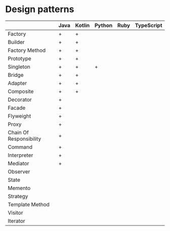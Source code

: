 # Design patterns

|                         | Java | Kotlin | Python | Ruby | TypeScript |
|-------------------------|------|--------|--------|------|------------|
| Factory                 |   +  |    +   |        |      |            |
| Builder                 |   +  |    +   |        |      |            |
| Factory Method          |   +  |    +   |        |      |            |
| Prototype               |   +  |    +   |        |      |            |
| Singleton               |   +  |    +   |    +   |      |            |
| Bridge                  |   +  |    +   |        |      |            |
| Adapter                 |   +  |    +   |        |      |            |
| Composite               |   +  |    +   |        |      |            |
| Decorator               |   +  |        |        |      |            |
| Facade                  |   +  |        |        |      |            |
| Flyweight               |   +  |        |        |      |            |
| Proxy                   |   +  |        |        |      |            |
| Chain Of Responsibility |   +  |        |        |      |            |
| Command                 |   +  |        |        |      |            |
| Interpreter             |   +  |        |        |      |            |
| Mediator                |   +  |        |        |      |            |
| Observer                |      |        |        |      |            |
| State                   |      |        |        |      |            |
| Memento                 |      |        |        |      |            |
| Strategy                |      |        |        |      |            |
| Template Method         |      |        |        |      |            |
| Visitor                 |      |        |        |      |            |
| Iterator                |      |        |        |      |            |
